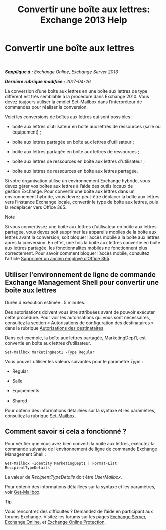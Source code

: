 ﻿---
title: 'Convertir une boîte aux lettres: Exchange 2013 Help'
TOCTitle: Convertir une boîte aux lettres
ms:assetid: dfed045e-a740-4a90-aff9-c58d53592f79
ms:mtpsurl: https://technet.microsoft.com/fr-fr/library/JJ710164(v=EXCHG.150)
ms:contentKeyID: 50479374
ms.date: 04/24/2018
mtps_version: v=EXCHG.150
ms.translationtype: HT
---

# Convertir une boîte aux lettres

 

_**Sapplique à :** Exchange Online, Exchange Server 2013_

_**Dernière rubrique modifiée :** 2017-04-26_

La conversion d’une boîte aux lettres en une boîte aux lettres de type différent est très semblable à la procédure dans Exchange 2010. Vous devez toujours utiliser la cmdlet Set-Mailbox dans l’interpréteur de commandes pour réaliser la conversion.

Voici les conversions de boîtes aux lettres qui sont possibles :

  - boîte aux lettres d’utilisateur en boîte aux lettres de ressources (salle ou équipement) ;

  - boîte aux lettres partagée en boîte aux lettres d'utilisateur ;

  - boîte aux lettres partagée en boîte aux lettres de ressources ;

  - boîte aux lettres de ressources en boîte aux lettres d'utilisateur ;

  - boîte aux lettres de ressources en boîte aux lettres partagée.

Si votre organisation utilise un environnement Exchange hybride, vous devez gérer vos boîtes aux lettres à l’aide des outils locaux de gestion Exchange. Pour convertir une boîte aux lettres dans un environnement hybride, vous devrez peut-être déplacer la boîte aux lettres vers l’instance Exchange locale, convertir le type de boîte aux lettres, puis la redéplacer vers Office 365.

> [!NOTE]
> Si vous convertissez une boîte aux lettres d’utilisateur en boîte aux lettres partagée, vous devez soit supprimer les appareils mobiles de la boîte aux lettres avant la conversion, soit bloquer l’accès mobile à la boîte aux lettres après la conversion. En effet, une fois la boîte aux lettres convertie en boîte aux lettres partagée, les fonctionnalités mobiles ne fonctionnent plus correctement. Pour savoir comment bloquer l’accès mobile, consultez l’article <a href="https://go.microsoft.com/fwlink/p/?linkid=847873">Supprimer un ancien employé d’Office 365</a>.


## Utiliser l'environnement de ligne de commande Exchange Management Shell pour convertir une boîte aux lettres

Durée d'exécution estimée : 5 minutes.

Des autorisations doivent vous être attribuées avant de pouvoir exécuter cette procédure. Pour voir les autorisations qui vous sont nécessaires, consultez la section « Autorisations de configuration des destinataires » dans la rubrique [Autorisations des destinataires](recipients-permissions-exchange-2013-help.md).

Dans cet exemple, la boîte aux lettres partagée, MarketingDept1, est convertie en boîte aux lettres d’utilisateur.

    Set-Mailbox MarketingDept1 -Type Regular

Vous pouvez utiliser les valeurs suivantes pour le paramètre *Type* :

  - Regular

  - Salle

  - Équipements

  - Shared

Pour obtenir des informations détaillées sur la syntaxe et les paramètres, consultez la rubrique [Set-Mailbox](https://technet.microsoft.com/fr-fr/library/bb123981\(v=exchg.150\)).

## Comment savoir si cela a fonctionné ?

Pour vérifier que vous avez bien converti la boîte aux lettres, exécutez la commande suivante de l’environnement de ligne de commande Exchange Management Shell :

    Get-Mailbox -Identity MarketingDept1 | Format-List RecipientTypeDetails

La valeur de *RecipientTypeDetails* doit être *UserMailbox*.

Pour obtenir des informations détaillées sur la syntaxe et les paramètres, voir [Get-Mailbox](https://technet.microsoft.com/fr-fr/library/bb123685\(v=exchg.150\)).

> [!TIP]
> Vous rencontrez des difficultés ? Demandez de l’aide en participant aux forums Exchange. Visitez les forums sur les pages <a href="https://go.microsoft.com/fwlink/p/?linkid=60612">Exchange Server</a>, <a href="https://go.microsoft.com/fwlink/p/?linkid=267542">Exchange Online</a>, et <a href="https://go.microsoft.com/fwlink/p/?linkid=285351">Exchange Online Protection</a>.

